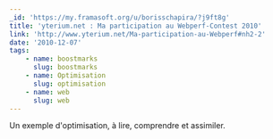 ```yaml
---
_id: 'https://my.framasoft.org/u/borisschapira/?j9ft8g'
title: 'yterium.net : Ma participation au Webperf-Contest 2010'
link: 'http://www.yterium.net/Ma-participation-au-Webperf#nh2-2'
date: '2010-12-07'
tags:
    - name: boostmarks
      slug: boostmarks
    - name: Optimisation
      slug: optimisation
    - name: web
      slug: web
---
```


<div class="markdown"><p>Un exemple d'optimisation, à lire, comprendre et assimiler.
</p></div>
